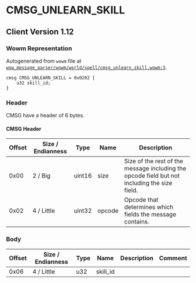 # CMSG_UNLEARN_SKILL

## Client Version 1.12

### Wowm Representation

Autogenerated from `wowm` file at [`wow_message_parser/wowm/world/spell/cmsg_unlearn_skill.wowm:3`](https://github.com/gtker/wow_messages/tree/main/wow_message_parser/wowm/world/spell/cmsg_unlearn_skill.wowm#L3).
```rust,ignore
cmsg CMSG_UNLEARN_SKILL = 0x0202 {
    u32 skill_id;
}
```
### Header

CMSG have a header of 6 bytes.

#### CMSG Header

| Offset | Size / Endianness | Type   | Name   | Description |
| ------ | ----------------- | ------ | ------ | ----------- |
| 0x00   | 2 / Big           | uint16 | size   | Size of the rest of the message including the opcode field but not including the size field.|
| 0x02   | 4 / Little        | uint32 | opcode | Opcode that determines which fields the message contains.|

### Body

| Offset | Size / Endianness | Type | Name | Description | Comment |
| ------ | ----------------- | ---- | ---- | ----------- | ------- |
| 0x06 | 4 / Little | u32 | skill_id |  |  |

